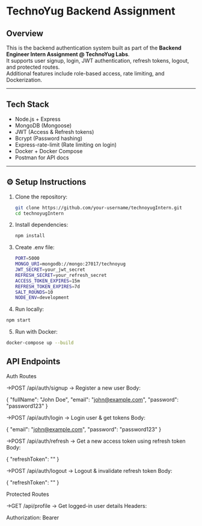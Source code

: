 # TechnoYug Backend Assignment

## Overview
This is the backend authentication system built as part of the **Backend Engineer Intern Assignment @ TechnoYug Labs**.  
It supports user signup, login, JWT authentication, refresh tokens, logout, and protected routes.  
Additional features include role-based access, rate limiting, and Dockerization.

---

## Tech Stack
- Node.js + Express
- MongoDB (Mongoose)
- JWT (Access & Refresh tokens)
- Bcrypt (Password hashing)
- Express-rate-limit (Rate limiting on login)
- Docker + Docker Compose
- Postman for API docs

---

## ⚙️ Setup Instructions
1. Clone the repository:
   ```bash
   git clone https://github.com/your-username/technoyugIntern.git
   cd technoyugIntern
   ```

2. Install dependencies:
   ```bash
   npm install
   ```

3. Create .env file:
    ```bash
    PORT=5000
    MONGO_URI=mongodb://mongo:27017/technoyug
    JWT_SECRET=your_jwt_secret
    REFRESH_SECRET=your_refresh_secret
    ACCESS_TOKEN_EXPIRES=15m
    REFRESH_TOKEN_EXPIRES=7d
    SALT_ROUNDS=10
    NODE_ENV=development
    ```

4. Run locally:
```bash
npm start
```

5. Run with Docker:
```bash
docker-compose up --build
```

## API Endpoints
Auth Routes

->POST /api/auth/signup → Register a new user
Body:

{
  "fullName": "John Doe",
  "email": "john@example.com",
  "password": "password123"
}


->POST /api/auth/login → Login user & get tokens
Body:

{
  "email": "john@example.com",
  "password": "password123"
}


->POST /api/auth/refresh → Get a new access token using refresh token
Body:

{
  "refreshToken": "<your-refresh-token>"
}


->POST /api/auth/logout → Logout & invalidate refresh token
Body:

{
  "refreshToken": "<your-refresh-token>"
}

Protected Routes

->GET /api/profile → Get logged-in user details
Headers:

Authorization: Bearer <access-token>



